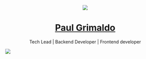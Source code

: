 <p align="center">
<img src="https://codewonders.dev/icons/favicon-96x96.png"/>
    
<h1 align="center"><a href="https://paulgrimaldo.dev">Paul Grimaldo</a></h1>
<p align="center"> Tech Lead | Backend Developer | Frontend developer</p>

</p>
<img src="https://i.ibb.co/FH71WrJ/Screenshot-2023-11-30-at-19-41-56.png"/>
